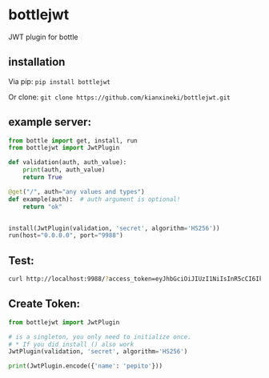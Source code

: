 # bottlejwt
JWT plugin for bottle

## installation

Via pip:
```pip install bottlejwt```

Or clone:
```git clone https://github.com/kianxineki/bottlejwt.git```


## example server:
```python
from bottle import get, install, run
from bottlejwt import JwtPlugin

def validation(auth, auth_value):
    print(auth, auth_value)
    return True

@get("/", auth="any values and types")
def example(auth):  # auth argument is optional!
    return "ok"


install(JwtPlugin(validation, 'secret', algorithm='HS256'))
run(host="0.0.0.0", port="9988")
```

## Test:
```bash
curl http://localhost:9988/?access_token=eyJhbGciOiJIUzI1NiIsInR5cCI6IkpXVCJ9.eyJzdWIiOiIxMjM0NTY3ODkwIiwibmFtZSI6IkpvaG4gRG9lIiwiYWRtaW4iOnRydWV9.TJVA95OrM7E2cBab30RMHrHDcEfxjoYZgeFONFh7HgQ
```

## Create Token:
```python
from bottlejwt import JwtPlugin

# is a singleton, you only need to initialize once.
# * If you did install () also work
JwtPlugin(validation, 'secret', algorithm='HS256')

print(JwtPlugin.encode({'name': 'pepito'}))
```
